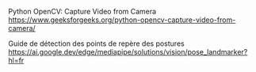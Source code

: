 


Python OpenCV: Capture Video from Camera
https://www.geeksforgeeks.org/python-opencv-capture-video-from-camera/


Guide de détection des points de repère des postures
https://ai.google.dev/edge/mediapipe/solutions/vision/pose_landmarker?hl=fr